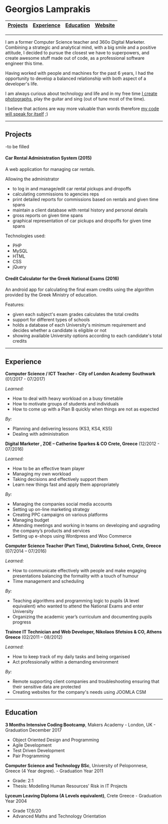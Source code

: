 # Georgios Lamprakis

| [Projects](#projects) | [Experience](#experience) | [Education](#education) | [Website](http://www.glab.gr) |
| ------- | ------- | ------- | ------- |

***

I am a former Computer Science teacher and 360o Digital Marketer. Combining a strategic and analytical mind, with a big smile and a positive attitude, I decided to pursue the closest we have to superpowers, and create awesome stuff made out of code, as a professional software engineer this time. 

Having worked with people and machines for the past 6 years, I had the opportunity to develop a balanced relationship with both aspect of a developer's life. 

I am always curious about technology and life and in my free time [I create photographs](https://flickr.com/users/mormolis), play the guitar and sing (out of tune most of the time).

I believe that actions are way more valuable than words therefore [my code will speak for itself](https://github.com/mormolis) ;)   

***

## Projects

-to be filled 

#### Car Rental Administration System (2015)

A web application for managing car rentals. 

Allowing the administrator 
 - to log in and manage/edit car rental pickups and dropoffs 
 - calculating commissions to agencies reps
 - print detailed reports for commissions based on rentals and given time spans
 - maintain a client database with rental history and personal details
 - gross reports on given time spans
 - graphical representation of car pickups and dropoffs for given time spans 


Technologies used:

 - PHP
 - MySQL
 - HTML
 - CSS
 - jQuery



#### Credit Calculator for the Greek National Exams (2016)

 An android app for calculating the final exam credits using the algorithm provided by the Greek Ministry of education.

Features:
 - given each subject's exam grades calculates the total credits 
 - support for different types of schools 
 - holds a database of each University's minimum requirement and decides whether a candidate is eligible or not
 - showing available University options according to each candidate's total credits 

***
## Experience


**Computer Science / ICT Teacher - City of London Academy Southwark** (01/2017 - 07/2017)

*Learned:*

 - How to deal with heavy workload on a busy timetable
 - How to motivate groups of students and individuals
 - How to come up with a Plan B quickly when things are not as expected

*By:*

 - Planning and delivering lessons (KS3, KS4, KS5)
 - Dealing with administration




**Digital Marketer , ZOE – Catherine Sparkes & CO Crete, Greece** (12/2012 - 07/2016)


*Learned:*

 - How to be an effective team player 
 - Managing my own workload
 - Taking decisions and effectively support them
 - Learn new things fast and apply them appropriately


*By:*

 - Managing the companies social media accounts
 - Setting up on-line marketing strategy
 - Creating PPC campaigns on various platforms
 - Managing budget 
 - Attending meetings and working in teams on developing and
upgrading the company’s products and services
 - Setting up e-shops using Wordpress and Woo Commerce


**Computer Science Teacher (Part Time), Diakrotima School, Crete, Greece** (07/2014 – 07/2016)

*Learned:*

 - How to communicate effectively with people and make engaging
presentations balancing the formality with a touch of humour
 - Time management and scheduling

*By:*

 - Teaching algorithms and programming logic to pupils (A level equivalent) who
wanted to attend the National Exams and enter University
 - Organizing the academic year’s curriculum and documenting pupils progress



 
**Trainee IT Technician and Web Developer, Nikolaos Sfetsios & CO, Athens
Greece** (02/2011 – 08/2012)

*Learned:*

 - How to keep track of my daily tasks and being organised
 - Act professionally within a demanding environment

*By:*

 - Remote supporting client companies and troubleshooting ensuring that their
sensitive data are protected
 - Creating websites for the company's needs using JOOMLA CSM

***

## Education
**3 Months Intensive Coding Bootcamp**, Makers Academy - London, UK - Graduation December 2017
 - Object Oriented Design and Programming 
 - Agile Development
 - Test Driven Development
 - Pair Programming 

**Computer Science and Technology BSc**, University of Peloponnese, Greece
(4 Year degree).  - Graduation Year 2011

 - Grade: 2:1
 - Thesis: Modelling Human Resources' Risk in IT Projects  

**Lyceum Leaving Diploma  (A Levels equivalent)**,   Crete Greece - Graduation Year 2004

 - Grade 17,6/20
 -  Advanced Maths and Technology Orientation




